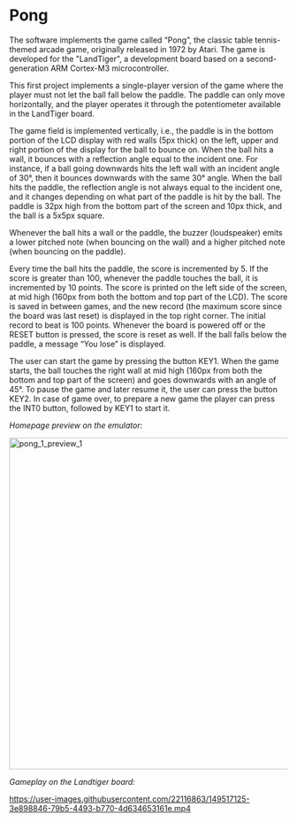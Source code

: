 # Pong
The software implements the game called “Pong”, the classic table tennis-themed arcade game, originally released in 1972 by Atari. The game is developed for the "LandTiger", a development board based on a second-generation ARM Cortex-M3 microcontroller.

This first project implements a single-player version of the game where the player must not let the ball fall below the paddle. The paddle can only move horizontally, and the player operates it through the potentiometer available in the LandTiger board.

The game field is implemented vertically, i.e., the paddle is in the bottom portion of the LCD display with red walls (5px thick) on the left, upper and right portion of the display for the ball to bounce on.
When the ball hits a wall, it bounces with a reflection angle equal to the incident one. For instance, if a ball going downwards hits the left wall with an incident angle of 30°, then it bounces downwards with the same 30° angle.
When the ball hits the paddle, the reflection angle is not always equal to the incident one, and it changes depending on what part of the paddle is hit by the ball.
The paddle is 32px high from the bottom part of the screen and 10px thick, and the ball is a 5x5px square.
 
Whenever the ball hits a wall or the paddle, the buzzer (loudspeaker) emits a lower pitched note (when bouncing on the wall) and a higher pitched note (when bouncing on the paddle).

Every time the ball hits the paddle, the score is incremented by 5. If the score is greater than 100, whenever the paddle touches the ball, it is incremented by 10 points. The score is printed on the left side of the screen, at mid high (160px from both the bottom and top part of the LCD). The score is saved in between games, and the new record (the maximum score since the board was last reset) is displayed in the top right corner. The initial record to beat is 100 points. Whenever the board is powered off or the RESET button is pressed, the score is reset as well. If the ball falls below the paddle, a message “You lose” is displayed.

The user can start the game by pressing the button KEY1. When the game starts, the ball touches the right wall at mid high (160px from both the bottom and top part of the screen) and goes downwards with an angle of 45°. To pause the game and later resume it, the user can press the button KEY2. In case of game over, to prepare a new game the player can press the INT0 button, followed by KEY1 to start it.

_Homepage preview on the emulator:_

<img width="599" alt="pong_1_preview_1" src="https://user-images.githubusercontent.com/22116863/149002357-a1da94b4-7e4b-4a63-90ba-d259216f001a.png">


_Gameplay on the Landtiger board:_

https://user-images.githubusercontent.com/22116863/149517125-3e898846-79b5-4493-b770-4d634653161e.mp4
